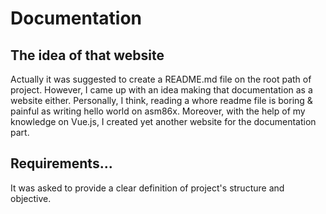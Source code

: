 # Documentation

## The idea of that website

Actually it was suggested to create a README.md file on the root path of project.
However, I came up with an idea making that documentation as a website either. Personally,
I think, reading a whore readme file is boring & painful as writing hello world on asm86x.
Moreover, with the help of my knowledge on Vue.js, I created yet another website for the documentation part.

## Requirements...

It was asked to provide a clear definition of project's structure and objective.
